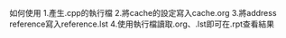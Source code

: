如何使用
1.產生.cpp的執行檔
2.將cache的設定寫入cache.org
3.將address reference寫入reference.lst
4.使用執行檔讀取.org、.lst即可在.rpt查看結果
